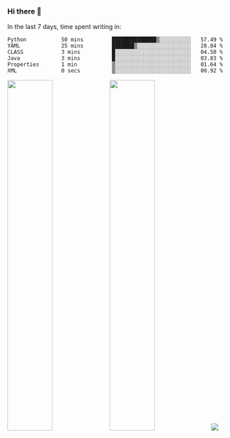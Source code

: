 ### Hi there 👋

In the last 7 days, time spent writing in:

<!--START_SECTION:waka-->

```text
Python           50 mins         ██████████████▒░░░░░░░░░░   57.49 %
YAML             25 mins         ███████▒░░░░░░░░░░░░░░░░░   28.84 %
CLASS            3 mins          █░░░░░░░░░░░░░░░░░░░░░░░░   04.50 %
Java             3 mins          █░░░░░░░░░░░░░░░░░░░░░░░░   03.83 %
Properties       1 min           ▒░░░░░░░░░░░░░░░░░░░░░░░░   01.64 %
XML              0 secs          ▒░░░░░░░░░░░░░░░░░░░░░░░░   00.92 %
```

<!--END_SECTION:waka-->

<img src="https://wakatime.com/share/@jimtje/5d0c92de-08f8-4a72-8f2f-6a9693d1e318.svg" width=45% height=45%> <img src="https://wakatime.com/share/@jimtje/501498ae-bda5-4da7-a89d-b40bcdd5556d.svg" width=45% height=45%>
![](https://hit.yhype.me/github/profile?user_id=43537315)
